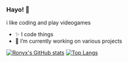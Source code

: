 ### Hayo! 👋 
i like coding and play videogames

- ✨️ I code things 
- 🔭 I’m currently working on various projects

[![Ronyx's GitHub stats](https://github-readme-stats.vercel.app/api?username=RonyxDumb&theme=radical&show_icons=true)](https://github.com/anuraghazra/github-readme-stats)
[![Top Langs](https://github-readme-stats.vercel.app/api/top-langs/?username=RonyxDumb&theme=radical)](https://github.com/anuraghazra/github-readme-stats)

